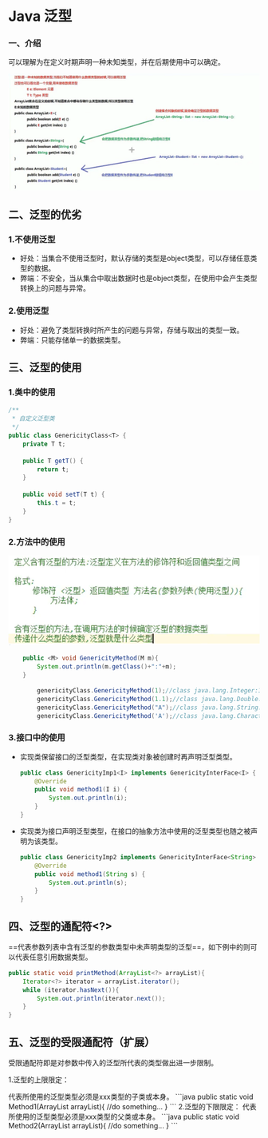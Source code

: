 # Java 泛型

### 一、介绍

可以理解为在定义时期声明一种未知类型，并在后期使用中可以确定。

![image-20210216052130284](image-20210216052130284.png)

## 二、泛型的优劣

### 1.不使用泛型

- 好处：当集合不使用泛型时，默认存储的类型是object类型，可以存储任意类型的数据。
- 弊端：不安全，当从集合中取出数据时也是object类型，在使用中会产生类型转换上的问题与异常。

### 2.使用泛型

- 好处：避免了类型转换时所产生的问题与异常，存储与取出的类型一致。
- 弊端：只能存储单一的数据类型。

## 三、泛型的使用

### 1.类中的使用

```java
/**
 * 自定义泛型类
 */
public class GenericityClass<T> {
    private T t;

    public T getT() {
        return t;
    }

    public void setT(T t) {
        this.t = t;
    }
}
```

### 2.方法中的使用 

![image-20210216061633821](image-20210216061633821.png)	

```java
    public <M> void GenericityMethod(M m){
        System.out.println(m.getClass()+":"+m);
    }
```

```java
        genericityClass.GenericityMethod(1);//class java.lang.Integer:1
        genericityClass.GenericityMethod(1.1);//class java.lang.Double:1.1
        genericityClass.GenericityMethod("A");//class java.lang.String:A
        genericityClass.GenericityMethod('A');//class java.lang.Character:A
```

### 3.接口中的使用

- 实现类保留接口的泛型类型，在实现类对象被创建时再声明泛型类型。

  ```java
  public class GenericityImp1<I> implements GenericityInterFace<I> {
      @Override
      public void method1(I i) {
          System.out.println(i);
      }
  }
  ```

- 实现类为接口声明泛型类型，在接口的抽象方法中使用的泛型类型也随之被声明为该类型。

  ```java
  public class GenericityImp2 implements GenericityInterFace<String> {
      @Override
      public void method1(String s) {
          System.out.println(s);
      }
  }
  ```

## 四、泛型的通配符<?>

==<?>代表参数列表中含有泛型的参数类型中未声明类型的泛型==，如下例中的<?>则可以代表任意引用数据类型。

```java
public static void printMethod(ArrayList<?> arrayList){
    Iterator<?> iterator = arrayList.iterator();
    while (iterator.hasNext()){
        System.out.println(iterator.next());
    }
}
```

##  五、泛型的受限通配符（扩展）

受限通配符即是对参数中传入的泛型所代表的类型做出进一步限制。

1.泛型的上限限定：

<? extend xxx> 代表所使用的泛型类型必须是xxx类型的子类或本身。

```java
public static void Method1(ArrayList<? extends Object> arrayList){
    //do something...
}
```

2.泛型的下限限定：

<? super xxx> 代表所使用的泛型类型必须是xxx类型的父类或本身。

```java
public static void Method2(ArrayList<? super String> arrayList){
    //do something...
}
```

